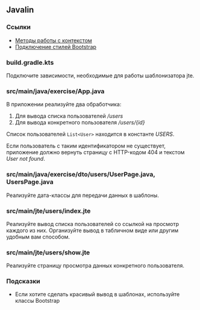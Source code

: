 ## Javalin

### Ссылки

* [Методы работы с контекстом](https://javalin.io/documentation#context)
* [Подключение стилей Bootstrap](https://getbootstrap.com/docs/5.1/getting-started/introduction/#css)

### build.gradle.kts

Подключите зависимости, необходимые для работы шаблонизатора jte.

### src/main/java/exercise/App.java

В приложении реализуйте два обработчика:

1. Для вывода списка пользователей */users*
2. Для вывода конкретного пользователя */users/{id}*

Список пользователей `List<User>` находится в константе *USERS*.

Если пользователь с таким идентификатором не существует, приложение должно вернуть страницу с HTTP-кодом 404 и текстом *User not found*.

### src/main/java/exercise/dto/users/UserPage.java, UsersPage.java

Реализуйте дата-классы для передачи данных в шаблоны.

### src/main/jte/users/index.jte

Реализуйте вывод списка пользователей со ссылкой на просмотр каждого из них. Организуйте вывод в табличном виде или другим удобным вам способом.

### src/main/jte/users/show.jte

Реализуйте страницу просмотра данных конкретного пользователя.

### Подсказки

* Если хотите сделать красивый вывод в шаблонах, используйте классы Bootstrap

